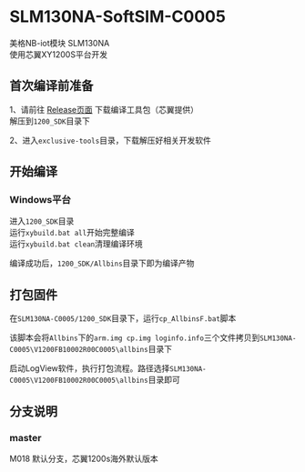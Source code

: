 # SLM130NA-SoftSIM-C0005
美格NB-iot模块 SLM130NA   
使用芯翼XY1200S平台开发

## 首次编译前准备
1、请前往 [Release页面](https://github.com/seer300/SLM130NA-SoftSIM-C0005/releases/tag/buildtools) 下载编译工具包（芯翼提供）  
解压到`1200_SDK`目录下

2、进入`exclusive-tools`目录，下载解压好相关开发软件

## 开始编译
### Windows平台
进入`1200_SDK`目录  
运行`xybuild.bat all`开始完整编译  
运行`xybuild.bat clean`清理编译环境  

编译成功后，`1200_SDK/Allbins`目录下即为编译产物

## 打包固件
在`SLM130NA-C0005/1200_SDK`目录下，运行`cp_AllbinsF.bat`脚本  

该脚本会将`Allbins`下的`arm.img cp.img loginfo.info`三个文件拷贝到`SLM130NA-C0005\V1200FB10002R00C0005\allbins`目录下  

启动LogView软件，执行打包流程。路径选择`SLM130NA-C0005\V1200FB10002R00C0005\allbins`目录即可

## 分支说明
### master
M018 默认分支，芯翼1200s海外默认版本  
